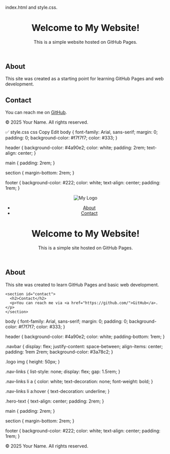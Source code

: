  index.html and style.css.
<!DOCTYPE html>
<html lang="en">
<head>
  <meta charset="UTF-8" />
  <meta name="viewport" content="width=device-width, initial-scale=1.0" />
  <title>My First GitHub Page</title>
  <link rel="stylesheet" href="style.css" />
</head>
<body>
  <header>
    <h1>Welcome to My Website!</h1>
    <p>This is a simple website hosted on GitHub Pages.</p>
  </header>

  <main>
    <section>
      <h2>About</h2>
      <p>This site was created as a starting point for learning GitHub Pages and web development.</p>
    </section>
    <section>
      <h2>Contact</h2>
      <p>You can reach me on <a href="https://github.com/">GitHub</a>.</p>
    </section>
  </main>

  <footer>
    <p>© 2025 Your Name. All rights reserved.</p>
  </footer>
</body>
</html>
✅ style.css
css
Copy
Edit
body {
  font-family: Arial, sans-serif;
  margin: 0;
  padding: 0;
  background-color: #f7f7f7;
  color: #333;
}

header {
  background-color: #4a90e2;
  color: white;
  padding: 2rem;
  text-align: center;
}

main {
  padding: 2rem;
}

section {
  margin-bottom: 2rem;
}

footer {
  background-color: #222;
  color: white;
  text-align: center;
  padding: 1rem;
}
<!DOCTYPE html>
<html lang="en">
<head>
  <meta charset="UTF-8" />
  <meta name="viewport" content="width=device-width, initial-scale=1.0" />
  <title>My GitHub Website</title>
  <link rel="stylesheet" href="style.css" />
</head>
<body>
  <header>
    <nav class="navbar">
      <div class="logo">
        <img src="logo.png" alt="My Logo" />
      </div>
      <ul class="nav-links">
        <li><a href="#about">About</a></li>
        <li><a href="#contact">Contact</a></li>
      </ul>
    </nav>
    <div class="hero-text">
      <h1>Welcome to My Website!</h1>
      <p>This is a simple site hosted on GitHub Pages.</p>
    </div>
  </header>

  <main>
    <section id="about">
      <h2>About</h2>
      <p>This site was created to learn GitHub Pages and basic web development.</p>
    </section>

    <section id="contact">
      <h2>Contact</h2>
      <p>You can reach me via <a href="https://github.com/">GitHub</a>.</p>
    </section>
  </main>
  body {
  font-family: Arial, sans-serif;
  margin: 0;
  padding: 0;
  background-color: #f7f7f7;
  color: #333;
}

header {
  background-color: #4a90e2;
  color: white;
  padding-bottom: 1rem;
}

.navbar {
  display: flex;
  justify-content: space-between;
  align-items: center;
  padding: 1rem 2rem;
  background-color: #3a78c2;
}

.logo img {
  height: 50px;
}

.nav-links {
  list-style: none;
  display: flex;
  gap: 1.5rem;
}

.nav-links li a {
  color: white;
  text-decoration: none;
  font-weight: bold;
}

.nav-links li a:hover {
  text-decoration: underline;
}

.hero-text {
  text-align: center;
  padding: 2rem;
}

main {
  padding: 2rem;
}

section {
  margin-bottom: 2rem;
}

footer {
  background-color: #222;
  color: white;
  text-align: center;
  padding: 1rem;
}


  <footer>
    <p>© 2025 Your Name. All rights reserved.</p>
  </footer>
</body>
</html>
